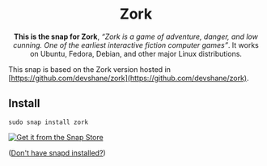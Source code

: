 <h1 align="center">
  Zork
</h1>

<p align="center"><b>This is the snap for Zork</b>, <i>“Zork is a game of adventure, danger, and low cunning. One of the earliest interactive fiction computer games”</i>. It works on Ubuntu, Fedora, Debian, and other major Linux
distributions.</p>

This snap is based on the Zork version hosted in [https://github.com/devshane/zork](https://github.com/devshane/zork). 

## Install

    sudo snap install zork
   

[![Get it from the Snap Store](https://snapcraft.io/static/images/badges/en/snap-store-white.svg)](https://snapcraft.io/zork)

([Don't have snapd installed?](https://snapcraft.io/docs/core/install))

